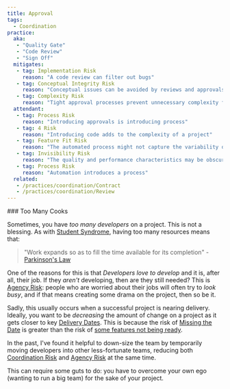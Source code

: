```yaml
---
title: Approval
tags: 
  - Coordination
practice:
  aka: 
   - "Quality Gate"
   - "Code Review"
   - "Sign Off"
  mitigates:
   - tag: Implementation Risk
     reason: "A code review can filter out bugs"
   - tag: Conceptual Integrity Risk
     reason: "Conceptual issues can be avoided by reviews and approvals"
   - tag: Complexity Risk
     reason: "Tight approval processes prevent unnecessary complexity from being introduced into a project"
  attendant:
   - tag: Process Risk
     reason: "Introducing approvals is introducing process"
   - tag: 4 Risk
     reason: "Introducing code adds to the complexity of a project"
   - tag: Feature Fit Risk
     reason: "The automated process might not capture the variability of requirements of the original approach"
   - tag: Invisibility Risk
     reason: "The quality and performance characteristics may be obscured by automation."
   - tag: Process Risk
     reason: "Automation introduces a process"
  related:
   - /practices/coordination/Contract
   - /practices/coordination/Review
---
```


<PracticeIntro details={frontMatter.practice} /> 
### Too Many Cooks

Sometimes, you have _too many developers_ on a project.  This is not a blessing.   As with [Student Syndrome](../risks/Scarcity-Risk.md#schedule-risk), having too many resources means that: 

> "Work expands so as to fill the time available for its completion" - [Parkinson's Law](https://en.wikipedia.org/wiki/Parkinson's_law)

One of the reasons for this is that _Developers love to develop_ and it is, after all, their job.  If they _aren't_ developing, then are they still needed?  This is [Agency Risk](../risks/Agency-Risk.md):  people who are worried about their jobs will often try to _look busy_, and if that means creating some drama on the project, then so be it.

Sadly, this usually occurs when a successful project is nearing delivery.  Ideally, you want to be _decreasing_ the amount of change on a project as it gets closer to key [Delivery Dates](../risks/Coordination-Risk.md).  This is because the risk of [Missing the Date](../risks/Coordination-Risk.md) is greater than the risk of [some features not being ready](../risks/Feature-Risk.md).

In the past, I've found it helpful to down-size the team by temporarily moving developers into other less-fortunate teams, reducing both [Coordination Risk](../risks/Coordination-Risk.md) and [Agency Risk](../risks/Agency-Risk.md) at the same time.  

This can require some guts to do:  you have to overcome your own ego (wanting to run a big team) for the sake of your project.
